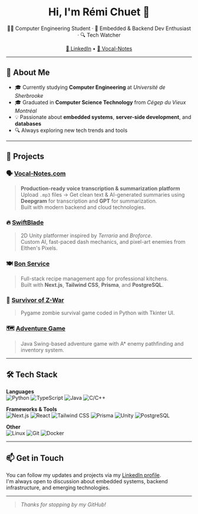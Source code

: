 <h1 align="center">Hi, I'm Rémi Chuet 👋</h1>

<p align="center">
  👨‍💻 Computer Engineering Student · 💾 Embedded & Backend Dev Enthusiast · 🔍 Tech Watcher
</p>

<p align="center">
  <a href="https://www.linkedin.com/in/remi-chuet" target="_blank">🔗 LinkedIn</a> • 
  <a href="https://www.vocal-notes.com">🧪 Vocal-Notes</a>
</p>

---

## 💼 About Me

- 🎓 Currently studying **Computer Engineering** at *Université de Sherbrooke*
- 🎓 Graduated in **Computer Science Technology** from *Cégep du Vieux Montréal*
- 💡 Passionate about **embedded systems**, **server-side development**, and **databases**
- 🔍 Always exploring new tech trends and tools

---

## 🚀 Projects

### 🗣️ [Vocal-Notes.com](https://vocal-notes.com)
> **Production-ready voice transcription & summarization platform**  
> Upload `.mp3` files → Get clean text & AI-generated summaries using **Deepgram** for transcription and **GPT** for summarization.  
> Built with modern backend and cloud technologies.

### 🔥 [SwiftBlade](https://www.linkedin.com/posts/remi-chuet_gamedevelopment-unity2d-swiftblade-activity-7158942203266912257-56I-)
> 2D Unity platformer inspired by *Terraria* and *Broforce*.  
> Custom AI, fast-paced dash mechanics, and pixel-art enemies from Elthen's Pixels.

### 🍽️ [Bon Service](https://www.linkedin.com/posts/remi-chuet_programming-typescript-web-activity-7232413573312901122-W4nw)
> Full-stack recipe management app for professional kitchens.  
> Built with **Next.js**, **Tailwind CSS**, **Prisma**, and **PostgreSQL**.  

### 🧟 [Survivor of Z-War](https://www.linkedin.com/posts/remi-chuet_python-game-2d-activity-6965052399908478977-EnAj)
> Pygame zombie survival game coded in Python with Tkinter UI.

### 🗺️ [Adventure Game](https://www.linkedin.com/posts/remi-chuet_java-programmer-game-activity-7051226067214163968-QVRO)
> Java Swing-based adventure game with A\* enemy pathfinding and inventory system.

---

## 🛠️ Tech Stack

**Languages**  
![Python](https://img.shields.io/badge/-Python-3776AB?logo=python&logoColor=white)
![TypeScript](https://img.shields.io/badge/-TypeScript-3178C6?logo=typescript&logoColor=white)
![Java](https://img.shields.io/badge/-Java-007396?logo=java&logoColor=white)
![C/C++](https://img.shields.io/badge/-C/C++-00599C?logo=c&logoColor=white)

**Frameworks & Tools**  
![Next.js](https://img.shields.io/badge/-Next.js-000?logo=next.js)
![React](https://img.shields.io/badge/-React-61DAFB?logo=react&logoColor=black)
![Tailwind CSS](https://img.shields.io/badge/-Tailwind-06B6D4?logo=tailwindcss&logoColor=white)
![Prisma](https://img.shields.io/badge/-Prisma-2D3748?logo=prisma&logoColor=white)
![Unity](https://img.shields.io/badge/-Unity-000000?logo=unity&logoColor=white)
![PostgreSQL](https://img.shields.io/badge/-PostgreSQL-4169E1?logo=postgresql&logoColor=white)

**Other**  
![Linux](https://img.shields.io/badge/-Linux-FCC624?logo=linux&logoColor=black)
![Git](https://img.shields.io/badge/-Git-F05032?logo=git&logoColor=white)
![Docker](https://img.shields.io/badge/-Docker-2496ED?logo=docker&logoColor=white)

---

## 📫 Get in Touch

You can follow my updates and projects via my [LinkedIn profile](https://www.linkedin.com/in/remi-chuet).  
I'm always open to discussion about embedded systems, backend infrastructure, and emerging technologies.

---

> *Thanks for stopping by my GitHub!*
